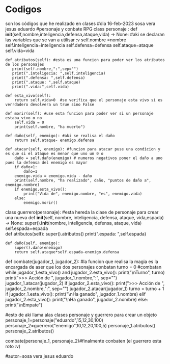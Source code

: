 # Codigos
son los códigos que he realizado en clases
#dia 16-feb-2023 sosa vera jesus eduardo 
#personaje y conbate RPG 
class personaje :
    def __init__(self,nombre,inteligencia,defensa,ataque,vida) -> None:   #aki se declaran las variables que se van a utilisar :v
      self.nombre =nombre
      self.inteligencia=inteligencia
      self.defensa=defensa
      self.ataque=ataque
      self.vida=vida 
        
    def atributos(self): #esta es una funcion para poder ver los atributos de los personajes 
       print(self.nombre,":",sep="")
       print(".inteligecia: ",self.inteligencia)
       print(".defensa: ",self.defensa)
       print(".ataque: ",self.ataque)
       print(".vida:",self.vida)

    def esta_vivo(self):
        return self.vida>0  #se verifica que el personaje esta vivo si es verrdadero devolvera un true sino False

    def morir(self): #use esta funcion para poder ver si un personaje estaba vivo o no  
        self.vida = 0
        print(self.nombre, "ha muerto")
    
    def daño(self, enemigo): #aki se realisa el daño 
        return self.ataque- enemigo.defensa
    
    def atacar(self, enemigo): #funcion para atacar puse una condicion y es que si el ataque es menor que uno un 0 o
        daño = self.daño(enemigo) # numeros negativos poner el daño a uno pues la defensa del enemigo es mayor
        if daño<1:
            daño=1
        enemigo.vida = enemigo.vida - daño
        print(self.nombre, "ha realizado", daño, "puntos de daño a", enemigo.nombre)
        if enemigo.esta_vivo():
            print("Vida de", enemigo.nombre, "es", enemigo.vida)
        else:
            enemigo.morir()

class guerrero(personaje): #esta hereda la clase de personaje para crear una nueva 
    def __init__(self, nombre, inteligencia, defensa, ataque, vida,espada) -> None:
        super().__init__(nombre, inteligencia, defensa, ataque, vida)
        self.espada=espada  
    def atributos(self):
        super().atributos()
        print(".espada: ",self.espada) 
    
    def daño(self, enemigo):
        super().daño(enemigo)
        return self.ataque*self.espada-enemigo.defensa
          

def combate(jugador_1, jugador_2): #la funcion que realisa la magia es la encargada de aser que los dos personajes conbatan
    turno = 0                       #combatan
    while jugador_1.esta_vivo() and jugador_2.esta_vivo():
        print("\nTurno", turno)
        print(">>> Acción de ", jugador_1.nombre,":", sep="")
        jugador_1.atacar(jugador_2)
        if jugador_2.esta_vivo():
             print(">>> Acción de ", jugador_2.nombre,":", sep="")
             jugador_2.atacar(jugador_1)
             turno = turno + 1
    if jugador_1.esta_vivo():
        print("\nHa ganado", jugador_1.nombre)
    elif jugador_2.esta_vivo():
        print("\nHa ganado", jugador_2.nombre)
    else:
        print("\nEmpate")   

#esto de aki llama alas clases personaje y guerrero para crear un objeto
personaje_1=personaje("eduardo",15,12,30,100)
personaje_2=guerrero("enemigo",10,12,20,100,5)
personaje_1.atributos()
personaje_2.atributos()      

combate(personaje_1, personaje_2)#finalmente conbaten (el guerrero esta roto :v)










#autor=sosa vera jesus eduardo

